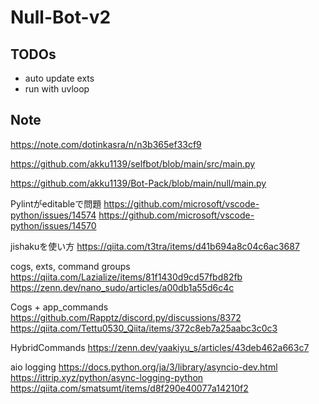 # Null-Bot-v2

## TODOs

- auto update exts
- run with uvloop

## Note

https://note.com/dotinkasra/n/n3b365ef33cf9

https://github.com/akku1139/selfbot/blob/main/src/main.py

https://github.com/akku1139/Bot-Pack/blob/main/null/main.py

Pylintがeditableで問題
https://github.com/microsoft/vscode-python/issues/14574
https://github.com/microsoft/vscode-python/issues/14570

jishakuを使い方
https://qiita.com/t3tra/items/d41b694a8c04c6ac3687

cogs, exts, command groups
https://qiita.com/Lazialize/items/81f1430d9cd57fbd82fb
https://zenn.dev/nano_sudo/articles/a00db1a55d6c4c

Cogs + app_commands
https://github.com/Rapptz/discord.py/discussions/8372
https://qiita.com/Tettu0530_Qiita/items/372c8eb7a25aabc3c0c3

HybridCommands
https://zenn.dev/yaakiyu_s/articles/43deb462a663c7

aio logging
https://docs.python.org/ja/3/library/asyncio-dev.html
https://ittrip.xyz/python/async-logging-python
https://qiita.com/smatsumt/items/d8f290e40077a14210f2
